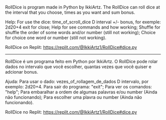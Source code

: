 RollDice is program made in Python by IkkiArtz. The RollDice can roll dice at the interval that you choose, times as you want and sum bonus.

Help: 
For use the dice: time_of_scroll_dice D interval +/- bonus, for exemple: 2d20+4
exit for close;
Help for see commands and how working;
Shuffle for shuffle the order of some words and/or number (still not working);
Choice for choice one word or number (still not working).

RollDice on Replit: https://replit.com/@IkkiArtz1/RollDice#dice.py

---

RollDice é um programa feito em Python por IkkiArtz. O RollDice pode rolar dados no intervalo que você escolher, quantas vezes que você quiser e adcionar bonus.

Ajuda:
Para usar o dado: vezes_of_rollagem_de_dados D intervalo, por exemplo: 2d20+4.
Para sair do programa: "exit";
Para ver os comandos: "help";
Para embaralhar a ordem de algumas palavras e/ou number (Ainda não funcionando);
Para escolher uma plavra ou number (Ainda não funcionando).
  
RollDice no Replit: https://replit.com/@IkkiArtz1/RollDice#dice.py
